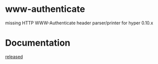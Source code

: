 # www-authenticate
missing HTTP WWW-Authenticate header parser/printer for hyper 0.10.x

# Documentation

[released](http://docs.rs/www-authenticate/0.1.0/www-authenticate)
